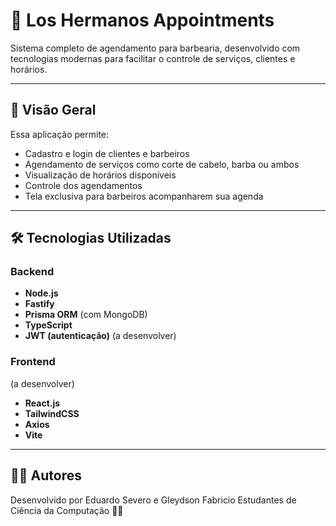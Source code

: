 # 💈 Los Hermanos Appointments

Sistema completo de agendamento para barbearia, desenvolvido com tecnologias modernas para facilitar o controle de serviços, clientes e horários.

---

## 🧠 Visão Geral

Essa aplicação permite:

- Cadastro e login de clientes e barbeiros
- Agendamento de serviços como corte de cabelo, barba ou ambos
- Visualização de horários disponíveis
- Controle dos agendamentos
- Tela exclusiva para barbeiros acompanharem sua agenda

---

## 🛠️ Tecnologias Utilizadas

### Backend

- **Node.js**
- **Fastify**
- **Prisma ORM** (com MongoDB)
- **TypeScript**
- **JWT (autenticação)** (a desenvolver)

### Frontend 
(a desenvolver)
- **React.js**
- **TailwindCSS**
- **Axios**
- **Vite**

---

## 🧑‍💻 Autores
Desenvolvido por Eduardo Severo e Gleydson Fabricio
Estudantes de Ciência da Computação 👨‍💻


